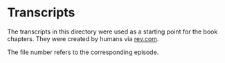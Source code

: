 # Transcripts

The transcripts in this directory were used as a starting point for the book chapters. They were created by humans via [rev.com](https://www.rev.com).

The file number refers to the corresponding episode.
